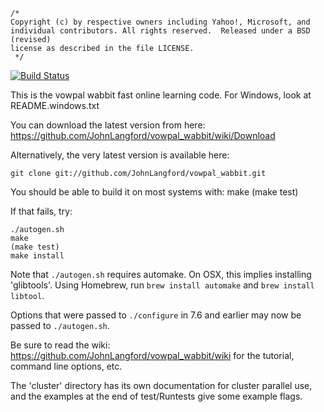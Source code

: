 ```
/*
Copyright (c) by respective owners including Yahoo!, Microsoft, and
individual contributors. All rights reserved.  Released under a BSD (revised)
license as described in the file LICENSE.
 */
```

[![Build Status](https://travis-ci.org/JohnLangford/vowpal_wabbit.png)](https://travis-ci.org/JohnLangford/vowpal_wabbit)

This is the vowpal wabbit fast online learning code.  For Windows, look at README.windows.txt

You can download the latest version from here:
https://github.com/JohnLangford/vowpal_wabbit/wiki/Download

Alternatively, the very latest version is available here:

```
git clone git://github.com/JohnLangford/vowpal_wabbit.git
```

You should be able to build it on most systems with:
make
(make test)

If that fails, try:
```
./autogen.sh
make
(make test)
make install
```

Note that ``./autogen.sh`` requires automake.  On OSX, this implies installing
'glibtools'. Using Homebrew, run ``brew install automake`` and ``brew install libtool``.

Options that were passed to `./configure` in 7.6 and earlier may now be passed
to `./autogen.sh`.

Be sure to read the wiki: https://github.com/JohnLangford/vowpal_wabbit/wiki
for the tutorial, command line options, etc.  

The 'cluster' directory has its own documentation for cluster
parallel use, and the examples at the end of test/Runtests give some
example flags.
